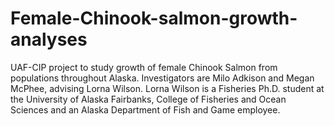 # Female-Chinook-salmon-growth-analyses
UAF-CIP project to study growth of female Chinook Salmon from populations throughout Alaska. Investigators are Milo Adkison and Megan McPhee, advising Lorna Wilson. Lorna Wilson is a Fisheries Ph.D. student at the University of Alaska Fairbanks, College of Fisheries and Ocean Sciences and an Alaska Department of Fish and Game employee.
